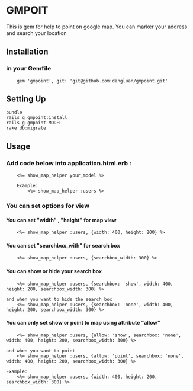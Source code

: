 # GMPOIT

This is gem for help to point on google map. You can marker your address and search your location

## Installation
### in your Gemfile
		gem 'gmpoint', git: 'git@github.com:dangluan/gmpoint.git'
		
## Setting Up

	bundle
	rails g gmpoint:install
	rails g gmpoint MODEL
	rake db:migrate

## Usage

### Add code below into application.html.erb :
		<%= show_map_helper your_model %>
		
		Example:
			<%= show_map_helper :users %>
			
			
### You can set options for view
	
#### You can set "width" , "height" for map view
		<%= show_map_helper :users, {width: 400, height: 200} %>
			
#### You can set "searchbox_with" for search box
		<%= show_map_helper :users, {searchbox_width: 300} %>
		
#### You can show or hide your search box
		<%= show_map_helper :users, {searchbox: 'show', width: 400, height: 200, searchbox_width: 300} %>
			
	and when you want to hide the search box
		<%= show_map_helper :users, {searchbox: 'none', width: 400, height: 200, searchbox_width: 300} %>
			
#### You can only set show or point to map using attribute "allow"
		<%= show_map_helper :users, {allow: 'show', searchbox: 'none', width: 400, height: 200, searchbox_width: 300} %>
			
	and when you want to point
		<%= show_map_helper :users, {allow: 'point', searchbox: 'none', width: 400, height: 200, searchbox_width: 300} %>
			
	Example:
		<%= show_map_helper :users, {width: 400, height: 200, searchbox_width: 300} %>
		
